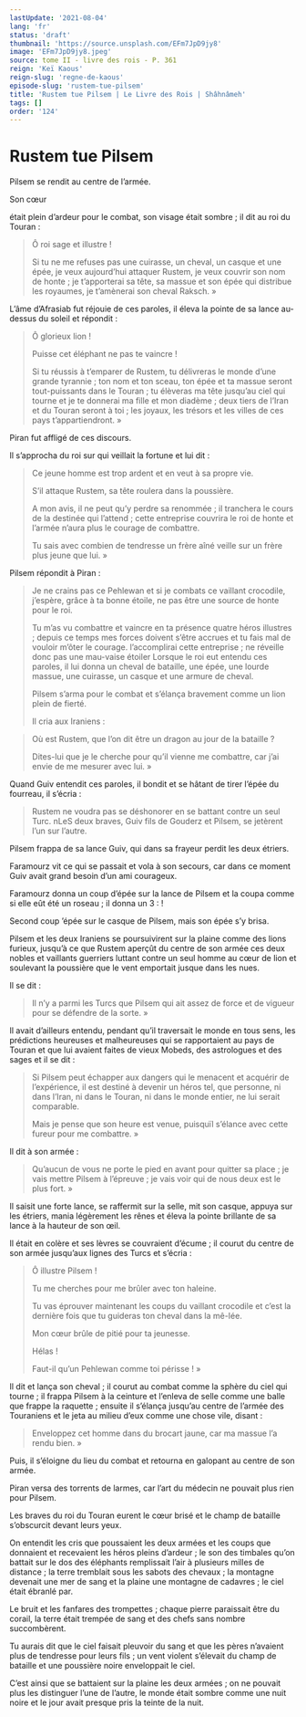 ```yaml
---
lastUpdate: '2021-08-04'
lang: 'fr'
status: 'draft'
thumbnail: 'https://source.unsplash.com/EFm7JpD9jy8'
image: 'EFm7JpD9jy8.jpeg'
source: tome II - livre des rois - P. 361
reign: 'Keï Kaous'
reign-slug: 'regne-de-kaous'
episode-slug: 'rustem-tue-pilsem'
title: 'Rustem tue Pilsem | Le Livre des Rois | Shâhnâmeh'
tags: []
order: '124'
---
```


<!-- LTeX: language=fr -->

# Rustem tue Pilsem

Pilsem se rendit au centre de l’armée.

Son cœur

était plein d’ardeur pour le combat, son visage était sombre ; il dit au roi du Touran :

> Ô roi sage et illustre !
>
> Si tu ne me refuses pas une cuirasse, un cheval, un casque et une épée, je veux aujourd’hui attaquer Rustem, je veux couvrir son nom de honte ; je t’apporterai sa tête, sa massue et son épée qui distribue les royaumes, je t’amènerai son cheval Raksch. »

L’âme d’Afrasiab fut réjouie de ces paroles, il éleva la pointe de sa lance au-dessus du soleil et répondit :

> Ô glorieux lion !
>
> Puisse cet éléphant ne pas te vaincre !
>
> Si tu réussis à t’emparer de Rustem, tu délivreras le monde d’une grande tyrannie ; ton nom et ton sceau, ton épée et ta massue seront tout-puissants dans le Touran ; tu élèveras ma tête jusqu’au ciel qui tourne et je te donnerai ma fille et mon diadème ; deux tiers de l’Iran et du Touran seront à toi ; les joyaux, les trésors et les villes de ces pays t’appartiendront. »

Piran fut affligé de ces discours.

Il s’approcha du roi sur qui veillait la fortune et lui dit :

> Ce jeune homme est trop ardent et en veut à sa propre vie.
>
> S’il attaque Rustem, sa tête roulera dans la poussière.
>
> A mon avis, il ne peut qu’y perdre sa renommée ; il tranchera le cours de la destinée qui l’attend ; cette entreprise couvrira le roi de honte et l’armée n’aura plus le courage de combattre.
>
> Tu sais avec combien de tendresse un frère aîné veille sur un frère plus jeune que lui. »

Pilsem répondit à Piran :

> Je ne crains pas ce Pehlewan et si je combats ce vaillant crocodile, j’espère, grâce à ta bonne étoile, ne pas être une source de honte pour le roi.
>
> Tu m’as vu combattre et vaincre en ta présence quatre héros illustres ; depuis ce temps mes forces doivent s’être accrues et tu fais mal de vouloir m’ôter le courage. l’accomplirai cette entreprise ; ne réveille donc pas une mau-vaise étoiler Lorsque le roi eut entendu ces paroles, il lui donna un cheval de bataille, une épée, une lourde massue, une cuirasse, un casque et une armure de cheval.
>
> Pilsem s’arma pour le combat et s’élança bravement comme un lion plein de fierté.
>
> Il cria aux Iraniens :

> Où est Rustem, que l’on dit être un dragon au jour de la bataille ?
>
> Dites-lui que je le cherche pour qu’il vienne me combattre, car j’ai envie de me mesurer avec lui. »

Quand Guiv entendit ces paroles, il bondit et se hâtant de tirer l’épée du fourreau, il s’écria :

> Rustem ne voudra pas se déshonorer en se battant contre un seul Turc. nLeS deux braves, Guiv fils de Gouderz et Pilsem, se jetèrent l’un sur l’autre.

Pilsem frappa de sa lance Guiv, qui dans sa frayeur perdit les deux étriers.

Faramourz vit ce qui se passait et vola à son secours, car dans ce moment Guiv avait grand besoin d’un ami courageux.

Faramourz donna un coup d’épée sur la lance de Pilsem et la coupa comme si elle eût été un roseau ; il donna un 3 : !

Second coup ’épée sur le casque de Pilsem, mais son épée s’y brisa.

Pilsem et les deux Iraniens se poursuivirent sur la plaine comme des lions furieux, jusqu’à ce que Rustem aperçût du centre de son armée ces deux nobles et vaillants guerriers luttant contre un seul homme au cœur de lion et soulevant la poussière que le vent emportait jusque dans les nues.

Il se dit :

> Il n’y a parmi les Turcs que Pilsem qui ait assez de force et de vigueur pour se défendre de la sorte. »

Il avait d’ailleurs entendu, pendant qu’il traversait le monde en tous sens, les prédictions heureuses et malheureuses qui se rapportaient au pays de Touran et que lui avaient faites de vieux Mobeds, des astrologues et des sages et il se dit :

> Si Pilsem peut échapper aux dangers qui le menacent et acquérir de l’expérience, il est destiné à devenir un héros tel, que personne, ni dans l’Iran, ni dans le Touran, ni dans le monde entier, ne lui serait comparable.
>
> Mais je pense que son heure est venue, puisquïl s’élance avec cette fureur pour me combattre. »

Il dit à son armée :

> Qu’aucun de vous ne porte le pied en avant pour quitter sa place ; je vais mettre Pilsem à l’épreuve ; je vais voir qui de nous deux est le plus fort. »

Il saisit une forte lance, se raffermit sur la selle, mit son casque, appuya sur les étriers, mania légèrement les rênes et éleva la pointe brillante de sa lance à la hauteur de son œil.

Il était en colère et ses lèvres se couvraient d’écume ; il courut du centre de son armée jusqu’aux lignes des Turcs et s’écria :

> Ô illustre Pilsem !
>
> Tu me cherches pour me brûler avec ton haleine.
>
> Tu vas éprouver maintenant les coups du vaillant crocodile et c’est la dernière fois que tu guideras ton cheval dans la mê-Iée.
>
> Mon cœur brûle de pitié pour ta jeunesse.
>
> Hélas !
>
> Faut-il qu’un Pehlewan comme toi périsse ! »

Il dit et lança son cheval ; il courut au combat comme la sphère du ciel qui tourne ; il frappa Pilsem à la ceinture et l’enleva de selle comme une balle que frappe la raquette ; ensuite il s’élança jusqu’au centre de l’armée des Touraniens et le jeta au milieu d’eux comme une chose vile, disant :

> Enveloppez cet homme dans du brocart jaune, car ma massue l’a rendu bien. »

Puis, il s’éloigne du lieu du combat et retourna en galopant au centre de son armée.

Piran versa des torrents de larmes, car l’art du médecin ne pouvait plus rien pour Pilsem.

Les braves du roi du Touran eurent le cœur brisé et le champ de bataille s’obscurcit devant leurs yeux.

On entendit les cris que poussaient les deux armées et les coups que donnaient et recevaient les héros pleins d’ardeur ; le son des timbales qu’on battait sur le dos des éléphants remplissait l’air à plusieurs milles de distance ; la terre tremblait sous les sabots des chevaux ; la montagne devenait une mer de sang et la plaine une montagne de cadavres ; le ciel était ébranlé par.

Le bruit et les fanfares des trompettes ; chaque pierre paraissait être du corail, la terre était trempée de sang et des chefs sans nombre succombèrent.

Tu aurais dit que le ciel faisait pleuvoir du sang et que les pères n’avaient plus de tendresse pour leurs fils ; un vent violent s’élevait du champ de bataille et une poussière noire enveloppait le ciel.

C’est ainsi que se battaient sur la plaine les deux armées ; on ne pouvait plus les distinguer l’une de l’autre, le monde était sombre comme une nuit noire et le jour avait presque pris la teinte de la nuit.
